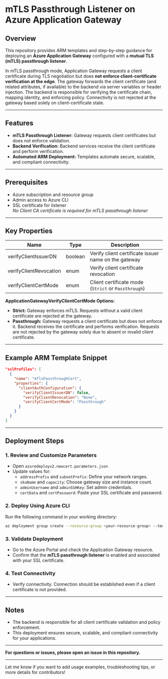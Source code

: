 # mTLS Passthrough Listener on Azure Application Gateway

## Overview

This repository provides ARM templates and step-by-step guidance for deploying an **Azure Application Gateway** configured with a **mutual TLS (mTLS) passthrough listener**.

In mTLS passthrough mode, Application Gateway requests a client certificate during TLS negotiation but does **not enforce client-certificate verification at the edge**. The gateway forwards the client certificate (and related attributes, if available) to the backend via server variables or header injection. The backend is responsible for verifying the certificate chain, mapping identity, and enforcing policy. Connectivity is not rejected at the gateway based solely on client-certificate state.

---

## Features

- **mTLS Passthrough Listener:** Gateway requests client certificates but does not enforce validation.
- **Backend Verification:** Backend services receive the client certificate and perform verification.
- **Automated ARM Deployment:** Templates automate secure, scalable, and compliant connectivity.

---

## Prerequisites

- Azure subscription and resource group
- Admin access to Azure CLI
- SSL certificate for listener  
  *No Client CA certificate is required for mTLS passthrough listener*

---

## Key Properties

| Name                   | Type      | Description                                               |
|------------------------|-----------|-----------------------------------------------------------|
| verifyClientIssuerDN   | boolean   | Verify client certificate issuer name on the gateway      |
| verifyClientRevocation | enum      | Verify client certificate revocation                      |
| verifyClientCertMode   | enum      | Client certificate mode (`Strict` or `Passthrough`)       |

**ApplicationGatewayVerifyClientCertMode Options:**
- **Strict:** Gateway enforces mTLS. Requests without a valid client certificate are rejected at the gateway.
- **Passthrough:** Gateway requests a client certificate but does not enforce it. Backend receives the certificate and performs verification. Requests are not rejected by the gateway solely due to absent or invalid client certificate.

---

## Example ARM Template Snippet

```json
"sslProfiles": [
  {
    "name": "mTlsPassthroughCert",
    "properties": {
      "clientAuthConfiguration": {
        "verifyClientIssuerDN": false,
        "verifyClientRevocation": "None",
        "verifyClientCertMode": "Passthrough"
      }
    }
  }
]
```

---

## Deployment Steps

### 1. Review and Customize Parameters

- Open `azuredeployv2.newcert.parameters.json`
- Update values for:
  - `addressPrefix` and `subnetPrefix`: Define your network ranges.
  - `skuName` and `capacity`: Choose gateway size and instance count.
  - `adminUsername` and `adminSSHKey`: Set admin credentials.
  - `certData` and `certPassword`: Paste your SSL certificate and password.

### 2. Deploy Using Azure CLI

Run the following command in your working directory:
```sh
az deployment group create --resource-group <your-resource-group> --template-file mtlsdeploy_novmss.json --parameters azuredeployv2.newcert.parameters.json
```

### 3. Validate Deployment

- Go to the Azure Portal and check the Application Gateway resource.
- Confirm that the **mTLS passthrough listener** is enabled and associated with your SSL certificate.

### 4. Test Connectivity

- Verify connectivity. Connection should be established even if a client certificate is not provided.

---

## Notes

- The backend is responsible for all client certificate validation and policy enforcement.
- This deployment ensures secure, scalable, and compliant connectivity for your applications.

---

**For questions or issues, please open an issue in this repository.**

---

Let me know if you want to add usage examples, troubleshooting tips, or more details for contributors!

